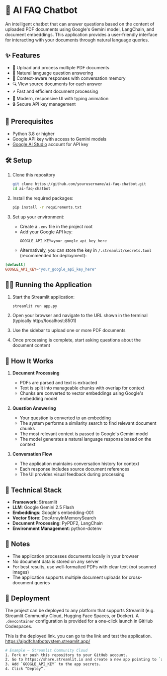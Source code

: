 # 🤖 AI FAQ Chatbot

An intelligent chatbot that can answer questions based on the content of uploaded PDF documents using Google's Gemini model, LangChain, and document embeddings. This application provides a user-friendly interface for interacting with your documents through natural language queries.

## ✨ Features

- 📄 Upload and process multiple PDF documents
- 💬 Natural language question answering
- 🧠 Context-aware responses with conversation memory
- 🔍 View source documents for each answer
- ⚡ Fast and efficient document processing
- 🌟 Modern, responsive UI with typing animation
- 🔒 Secure API key management

## 🚀 Prerequisites

- Python 3.8 or higher
- Google API key with access to Gemini models
- [Google AI Studio](https://makersuite.google.com/app/apikey) account for API key

## 🛠️ Setup

1. Clone this repository
   ```bash
   git clone https://github.com/yourusername/ai-faq-chatbot.git
   cd ai-faq-chatbot
   ```

2. Install the required packages:
   ```bash
   pip install -r requirements.txt
   ```

3. Set up your environment:
   - Create a `.env` file in the project root
   - Add your Google API key:
     ```
     GOOGLE_API_KEY=your_google_api_key_here
     ```
   - Alternatively, you can store the key in `/.streamlit/secrets.toml` (recommended for deployment):
  ```toml
  [default]
  GOOGLE_API_KEY="your_google_api_key_here"
  ```

## 🏃‍♂️ Running the Application

1. Start the Streamlit application:
   ```bash
   streamlit run app.py
   ```

2. Open your browser and navigate to the URL shown in the terminal (typically http://localhost:8501)

3. Use the sidebar to upload one or more PDF documents

4. Once processing is complete, start asking questions about the document content

## 🧠 How It Works

1. **Document Processing**
   - PDFs are parsed and text is extracted
   - Text is split into manageable chunks with overlap for context
   - Chunks are converted to vector embeddings using Google's embedding model

2. **Question Answering**
   - Your question is converted to an embedding
   - The system performs a similarity search to find relevant document chunks
   - The most relevant context is passed to Google's Gemini model
   - The model generates a natural language response based on the context

3. **Conversation Flow**
   - The application maintains conversation history for context
   - Each response includes source document references
   - The UI provides visual feedback during processing

## 🔧 Technical Stack

- **Framework**: Streamlit
- **LLM**: Google Gemini 2.5 Flash
- **Embeddings**: Google's embedding-001
- **Vector Store**: DocArrayInMemorySearch
- **Document Processing**: PyPDF2, LangChain
- **Environment Management**: python-dotenv

## 📝 Notes

- The application processes documents locally in your browser
- No document data is stored on any server
- For best results, use well-formatted PDFs with clear text (not scanned images)
- The application supports multiple document uploads for cross-document queries

## 🚢 Deployment

The project can be deployed to any platform that supports Streamlit (e.g. Streamlit Community Cloud, Hugging Face Spaces, or Docker). A `.devcontainer` configuration is provided for a one-click launch in GitHub Codespaces.

This is the deployed link. you can go to the link and test the application. https://aipdfchatbotsystem.streamlit.app/


```bash
# Example – Streamlit Community Cloud
1. Fork or push this repository to your GitHub account.
2. Go to https://share.streamlit.io and create a new app pointing to `app.py`.
3. Add `GOOGLE_API_KEY` to the app secrets.
4. Click “Deploy”.
```



